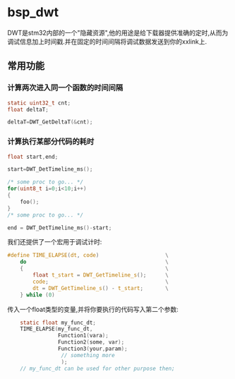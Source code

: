 # bsp_dwt

DWT是stm32内部的一个"隐藏资源",他的用途是给下载器提供准确的定时,从而为调试信息加上时间戳.并在固定的时间间隔将调试数据发送到你的xxlink上.

## 常用功能

### 计算两次进入同一个函数的时间间隔

```c
static uint32_t cnt;
float deltaT;

deltaT=DWT_GetDeltaT(&cnt);
```

### 计算执行某部分代码的耗时

```c
float start,end;

start=DWT_DetTimeline_ms();

/* some proc to go... */ 
for(uint8_t i=0;i<10;i++)
{
    foo();
}
/* some proc to go... */ 

end = DWT_DetTimeline_ms()-start;
```

我们还提供了一个宏用于调试计时:

```c
#define TIME_ELAPSE(dt, code)                     \
    do                                            \
    {                                             \
        float t_start = DWT_GetTimeline_s();      \
        code;                                     \
        dt = DWT_GetTimeline_s() - t_start;       \
    } while (0)

```

传入一个float类型的变量,并将你要执行的代码写入第二个参数:

```c
    static float my_func_dt;
    TIME_ELAPSE(my_func_dt,
                Function1(vara);
                Function2(some, var);
                Function3(your,param);
                 // something more
                 );
    // my_func_dt can be used for other purpose then;
```
